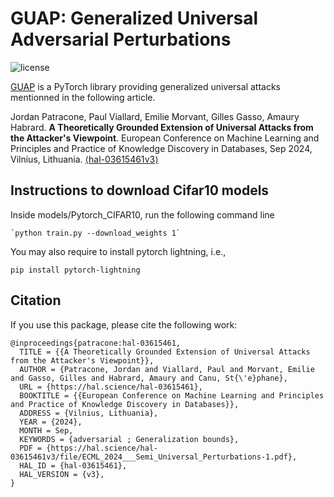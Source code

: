 # GUAP: Generalized Universal Adversarial Perturbations

![license](https://img.shields.io/github/license/JordanFrecon/bregmanet)

[GUAP](https://github.com/JordanFrecon/guap) is a PyTorch library providing generalized universal attacks mentionned in the following article.

Jordan Patracone, Paul Viallard, Emilie Morvant, Gilles Gasso, Amaury Habrard. **A Theoretically Grounded Extension of Universal Attacks from the Attacker's Viewpoint**. European Conference on Machine Learning and Principles and Practice of Knowledge Discovery in Databases, Sep 2024, Vilnius, Lithuania. [⟨hal-03615461v3⟩](https://hal.science/hal-03615461v3)


## Instructions to download Cifar10 models

Inside models/Pytorch_CIFAR10, run the following command line

	`python train.py --download_weights 1`
	
You may also require to install pytorch lightning, i.e.,

	pip install pytorch-lightning


## Citation

If you use this package, please cite the following work:

```
@inproceedings{patracone:hal-03615461,
  TITLE = {{A Theoretically Grounded Extension of Universal Attacks from the Attacker's Viewpoint}},
  AUTHOR = {Patracone, Jordan and Viallard, Paul and Morvant, Emilie and Gasso, Gilles and Habrard, Amaury and Canu, St{\'e}phane},
  URL = {https://hal.science/hal-03615461},
  BOOKTITLE = {{European Conference on Machine Learning and Principles and Practice of Knowledge Discovery in Databases}},
  ADDRESS = {Vilnius, Lithuania},
  YEAR = {2024},
  MONTH = Sep,
  KEYWORDS = {adversarial ; Generalization bounds},
  PDF = {https://hal.science/hal-03615461v3/file/ECML_2024___Semi_Universal_Perturbations-1.pdf},
  HAL_ID = {hal-03615461},
  HAL_VERSION = {v3},
}

```
